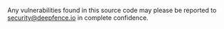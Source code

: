 Any vulnerabilities found in this source code may please be reported to security@deepfence.io in complete confidence.
